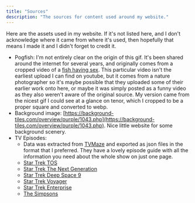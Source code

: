 ```yaml
---
title: "Sources"
description: "The sources for content used around my website."
---
```


Here are the assets used in my website. If it's not listed here, and I don't acknowledge where it came from where it's used, then hopefully that means I made it and I didn't forget to credit it.
- Pogfish: I'm not entirely clear on the origin of this gif. It's been shared around the internet for several years, and originally comes from a cropped video of a [fish having sex](https://www.youtube.com/watch?v=9V-9eOppBkg). This particular video isn't the earliest upload I can find on youtube, but it comes from a nature photographer so it's maybe possible that they uploaded some of their earlier work onto here, or maybe it was simply posted as a funny video as they also weren't aware of the original source. My version came from the nicest gif I could see at a glance on tenor, which I cropped to be a proper square and converted to webp.
- Background image: [https://background-tiles.com/overview/purple/1043.php](https://background-tiles.com/overview/purple/1043.php). Nice little website for some background scenery.
- TV Episodes:
    - Data was extracted from [TVMaze](https://www.tvmaze.com/) and exported as json files in the format that I preferred. They have a lovely episode guide with all the information you need about the whole show on just one page.
    - [Star Trek TOS](https://www.tvmaze.com/shows/490/star-trek/episodeguide)
    - [Star Trek The Next Generation](https://www.tvmaze.com/shows/491/star-trek-the-next-generation/episodeguide)
    - [Star Trek Deep Space 9](https://www.tvmaze.com/shows/493/star-trek-deep-space-nine/episodeguide)
    - [Star Trek Voyager](https://www.tvmaze.com/shows/492/star-trek-voyager/episodeguide)
    - [Star Trek Enterprise](https://www.tvmaze.com/shows/714/star-trek-enterprise/episodeguide)
    - [The Simpsons](https://www.tvmaze.com/shows/83/the-simpsons/episodeguide)

